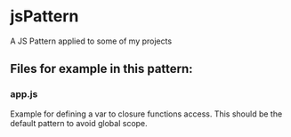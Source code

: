 # jsPattern

A JS Pattern applied to some of my projects

## Files for example in this pattern:

### app.js

Example for defining a var to closure functions access. This should be the default pattern to avoid global scope.
